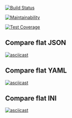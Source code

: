 [![Build Status](https://travis-ci.org/Mashoshin/frontend-project-lvl2.svg?branch=master)](https://travis-ci.org/Mashoshin/frontend-project-lvl2)

[![Maintainability](https://api.codeclimate.com/v1/badges/1bb89ab11e1f61e52c97/maintainability)](https://codeclimate.com/github/Mashoshin/frontend-project-lvl2/maintainability)

[![Test Coverage](https://api.codeclimate.com/v1/badges/1bb89ab11e1f61e52c97/test_coverage)](https://codeclimate.com/github/Mashoshin/frontend-project-lvl2/test_coverage)

## Compare flat JSON
[![asciicast](https://asciinema.org/a/xPvA3awrhBoUJqXgkxVPvNJJK.svg)](https://asciinema.org/a/xPvA3awrhBoUJqXgkxVPvNJJK)

## Compare flat YAML
[![asciicast](https://asciinema.org/a/NZ0FJ6N5zoBDkCZ8bItkLg29u.svg)](https://asciinema.org/a/NZ0FJ6N5zoBDkCZ8bItkLg29u)

## Compare flat INI
[![asciicast](https://asciinema.org/a/tPTN4A9yZWC8lzcZupwG98tc3.svg)](https://asciinema.org/a/tPTN4A9yZWC8lzcZupwG98tc3)

